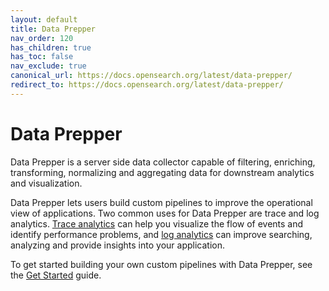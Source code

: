 ```yaml
---
layout: default
title: Data Prepper
nav_order: 120
has_children: true
has_toc: false
nav_exclude: true
canonical_url: https://docs.opensearch.org/latest/data-prepper/
redirect_to: https://docs.opensearch.org/latest/data-prepper/
---
```


# Data Prepper

Data Prepper is a server side data collector capable of filtering, enriching, transforming, normalizing and aggregating data for downstream analytics and visualization.

Data Prepper lets users build custom pipelines to improve the operational view of applications. Two common uses for Data Prepper are trace and log analytics. [Trace analytics]({{site.url}}{{site.baseurl}}/observability-plugin/trace/index/) can help you visualize the flow of events and identify performance problems, and [log analytics]({{site.url}}{{site.baseurl}}/observability-plugin/log-analytics/) can improve searching, analyzing and provide insights into your application.

To get started building your own custom pipelines with Data Prepper, see the [Get Started]({{site.url}}{{site.baseurl}}/clients/data-prepper/get-started/) guide.
